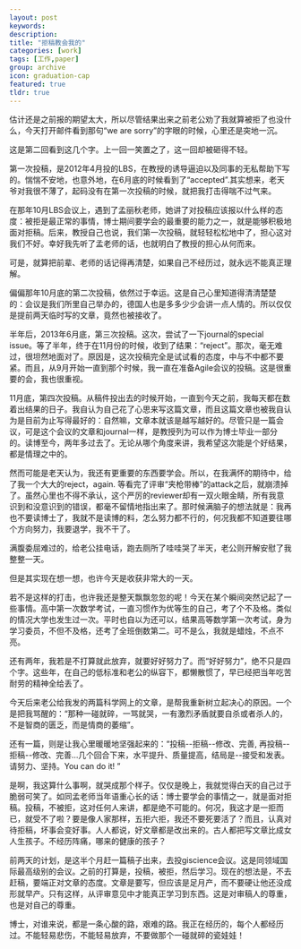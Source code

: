 ```yaml
---
layout: post
keywords: 
description: 
title: "拒稿教会我的"
categories: [work]
tags: [工作,paper]
group: archive
icon: graduation-cap
featured: true
tldr: true
---
```



估计还是之前报的期望太大，所以尽管结果出来之前老公劝了我就算被拒了也没什么，今天打开邮件看到那句“we are sorry”的字眼的时候，心里还是突地一沉。

这是第二回看到这几个字。上一回一笑置之了，这一回却被砸得不轻。

第一次投稿，是2012年4月投的LBS，在教授的诱导逼迫以及同事的无私帮助下写的。惴惴不安地，也意外地，在6月底的时候看到了“accepted”.其实想来，老天爷对我很不薄了，起码没有在第一次投稿的时候，就把我打击得喘不过气来。

在那年10月LBS会议上，遇到了孟丽秋老师，她讲了对投稿应该报以什么样的态度：被拒是最正常的事情，博士期间要学会的最重要的能力之一，就是能够积极地面对拒稿。后来，教授自己也说，我们第一次投稿，就轻轻松松地中了，担心这对我们不好。幸好我先听了孟老师的话，也就明白了教授的担心从何而来。

可是，就算把前辈、老师的话记得再清楚，如果自己不经历过，就永远不能真正理解。

偏偏那年10月底的第二次投稿，依然过于幸运。这是自己心里知道得清清楚楚的：会议是我们所里自己举办的，德国人也是多多少少会讲一点人情的。所以仅仅是提前两天临时写的文章，竟然也被接收了。

半年后，2013年6月底，第三次投稿。这次，尝试了一下journal的special issue。等了半年，终于在11月份的时候，收到了结果：“reject”。那次，毫无难过，很坦然地面对了。原因是，这次投稿完全是试试看的态度，中与不中都不要紧。而且，从9月开始一直到那个时候，我一直在准备Agile会议的投稿。这是很重要的会，我也很重视。

11月底，第四次投稿。从稿件投出去的时候开始，一直到今天之前，我每天都在数着出结果的日子。我自认为自己花了心思来写这篇文章，而且这篇文章也被我自认为是目前为止写得最好的：自然嘛，文章本就该是越写越好的。尽管只是一篇会议，可是这个会议的文章和journal一样，是教授列为可以作为博士毕业一部分的。读博至今，两年多过去了。无论从哪个角度来讲，我希望这次能是个好结果，都是情理之中的。

然而可能是老天认为，我还有更重要的东西要学会。所以，在我满怀的期待中，给了我一个大大的reject，again. 等看完了评审“夹枪带棒”的attack之后，就崩溃掉了。虽然心里也不得不承认，这个严厉的reviewer却有一双火眼金睛，所有我意识到和没意识到的错误，都毫不留情地指出来了。那时候满脑子的想法就是：我再也不要读博士了，我就不是读博的料，怎么努力都不行的，何况我都不知道要往哪个方向努力，我要退学，我不干了。

满腹委屈难过的，给老公挂电话，跑去厕所了哇哇哭了半天，老公则开解安慰了我整整一天。

但是其实现在想一想，也许今天是收获非常大的一天。

若不是这样的打击，也许我还是整天飘飘忽忽的呢！今天在某个瞬间突然记起了一些事情。高中第一次数学考试，一直习惯作为优等生的自己，考了个不及格。类似的情况大学也发生过一次。平时也自以为还可以，结果高等数学第一次考试，身为学习委员，不但不及格，还考了全班倒数第二。可不是么，我就是蜡烛，不点不亮。

还有两年，我若是不打算就此放弃，就要好好努力了。而“好好努力”，绝不只是四个字。这些年，在自己的低标准和老公的纵容下，都懒散惯了，早已经把当年吃苦耐劳的精神全给丢了。

今天后来老公给我发的两篇科学网上的文章，是帮我重新树立起决心的原因。一个是把我骂醒的：“那种一碰就碎，一骂就哭，一有激烈矛盾就要自杀或者杀人的，不是智商的匮乏，而是情商的萎缩”。

还有一篇，则是让我心里暖暖地坚强起来的：“投稿--拒稿--修改、完善, 再投稿--拒稿--修改、完善...几个回合下来，水平提升、质量提高，结局是--接受和发表。请努力、坚持。You can do it! ”

是啊，我这算什么事啊，就哭成那个样子。仅仅是晚上，我就觉得白天的自己过于脆弱可笑了。如同孟老师当年语重心长的话：博士要学会的事情之一，就是面对拒稿。投稿，不被拒，这对任何人来讲，都是绝不可能的。何况，我这才是一拒而已，就受不了啦？要是像人家那样，五拒六拒，我还不要死要活了？而且，认真对待拒稿，坏事会变好事。人人都说，好文章都是改出来的。古人都把写文章比成女人生孩子。不经历阵痛，哪来的健康的孩子？

前两天的计划，是这半个月赶一篇稿子出来，去投giscience会议。这是同领域国际最高级别的会议。之前的打算是，投稿，被拒，然后学习。现在的想法是，不去赶稿，要端正对文章的态度。文章是要写，但应该是足月产，而不要硬让他还没成形就早产。只有这样，从评审意见中才能真正学习到东西。这是对审稿人的尊重，也是对自己的尊重。

博士，对谁来说，都是一条心酸的路，艰难的路。我正在经历的，每个人都经历过。不能轻易悲伤，不能轻易放弃，不要做那个一碰就碎的瓷娃娃！